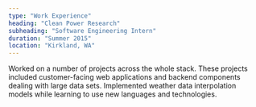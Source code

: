 ```yaml
---
type: "Work Experience"
heading: "Clean Power Research"
subheading: "Software Engineering Intern"
duration: "Summer 2015"
location: "Kirkland, WA"
---
```


Worked on a number of projects across the whole stack. These projects included customer-facing web applications and backend components dealing with large data sets. Implemented weather data interpolation models while learning to use new languages and technologies.
